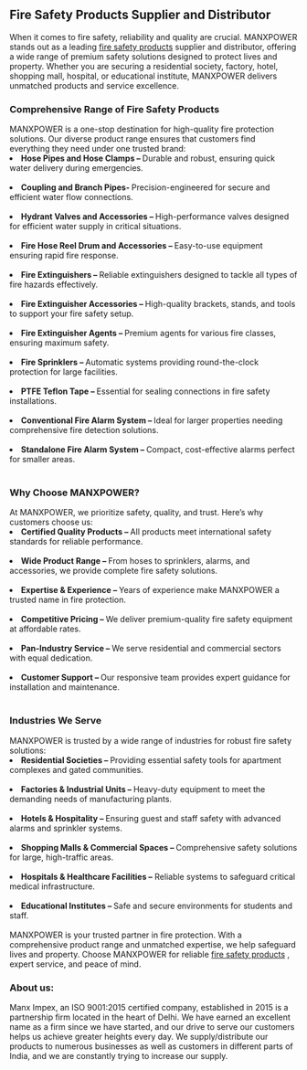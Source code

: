 <h2>Fire Safety Products Supplier and Distributor</h2>
When it comes to fire safety, reliability and quality are crucial. MANXPOWER stands out as a leading <a href="https://manximpex.com/" title="fire safety products" alt"fire safety products" <a>fire safety products</a> supplier and distributor, offering a wide range of premium safety solutions designed to protect lives and property. Whether you are securing a residential society, factory, hotel, shopping mall, hospital, or educational institute, MANXPOWER delivers unmatched products and service excellence.<br>
<h3>Comprehensive Range of Fire Safety Products</h3>
MANXPOWER is a one-stop destination for high-quality fire protection solutions. Our diverse product range ensures that customers find everything they need under one trusted brand:<br>
<li><b>Hose Pipes and Hose Clamps – </b>Durable and robust, ensuring quick water delivery during emergencies.</li><br>
<li><b>Coupling and Branch Pipes- </b>Precision-engineered for secure and efficient water flow connections.</li><br>
<li><b>Hydrant Valves and Accessories – </b>High-performance valves designed for efficient water supply in critical situations.</li><br>
<li><b>Fire Hose Reel Drum and Accessories – </b>Easy-to-use equipment ensuring rapid fire response.</li><br>
<li><b>Fire Extinguishers – </b>Reliable extinguishers designed to tackle all types of fire hazards effectively.</li><br>
<li><b>Fire Extinguisher Accessories – </b>High-quality brackets, stands, and tools to support your fire safety setup.</li><br>
<li><b>Fire Extinguisher Agents – </b>Premium agents for various fire classes, ensuring maximum safety.</li><br>
<li><b>Fire Sprinklers – </b>Automatic systems providing round-the-clock protection for large facilities.</li><br>
<li><b>PTFE Teflon Tape – </b>Essential for sealing connections in fire safety installations.</li><br>
<li><b>Conventional Fire Alarm System – </b>Ideal for larger properties needing comprehensive fire detection solutions.</li><br>
<li><b>Standalone Fire Alarm System – </b>Compact, cost-effective alarms perfect for smaller areas.</li><br>
<h3>Why Choose MANXPOWER?</h3>
At MANXPOWER, we prioritize safety, quality, and trust. Here’s why customers choose us:<br>
<li><b>Certified Quality Products – </b>All products meet international safety standards for reliable performance.</li><br>
<li><b>Wide Product Range – </b>From hoses to sprinklers, alarms, and accessories, we provide complete fire safety solutions.</li><br>
<li><b>Expertise & Experience – </b>Years of experience make MANXPOWER a trusted name in fire protection.</li><br>
<li><b>Competitive Pricing – </b>We deliver premium-quality fire safety equipment at affordable rates.</li><br>
<li><b>Pan-Industry Service – </b>We serve residential and commercial sectors with equal dedication.</li><br>
<li><b>Customer Support – </b>Our responsive team provides expert guidance for installation and maintenance.</li><br>
<h3>Industries We Serve</h3>
MANXPOWER is trusted by a wide range of industries for robust fire safety solutions:<br>
<li><b>Residential Societies – </b>Providing essential safety tools for apartment complexes and gated communities.</li><br>
<li><b>Factories & Industrial Units – </b>Heavy-duty equipment to meet the demanding needs of manufacturing plants.</li><br>
<li><b>Hotels & Hospitality – </b>Ensuring guest and staff safety with advanced alarms and sprinkler systems.</li><br>
<li><b>Shopping Malls & Commercial Spaces – </b>Comprehensive safety solutions for large, high-traffic areas.</li><br>
<li><b>Hospitals & Healthcare Facilities –</b> Reliable systems to safeguard critical medical infrastructure. </li><br>
<li><b>Educational Institutes – </b>Safe and secure environments for students and staff.</li><br>
MANXPOWER is your trusted partner in fire protection. With a comprehensive product range and unmatched expertise, we help safeguard lives and property. Choose MANXPOWER for reliable <a href="https://manximpex.com/" title="fire safety products" alt"fire safety products" <a>fire safety products</a> , expert service, and peace of mind.<br>
<h3>About us:</h3>
Manx Impex, an ISO 9001:2015 certified company, established in 2015 is a partnership firm located in the heart of Delhi. We have earned an excellent name as a firm since we have started, and our drive to serve our customers helps us achieve greater heights every day. We supply/distribute our products to numerous businesses as well as customers in different parts of India, and we are constantly trying to increase our supply.<br>
